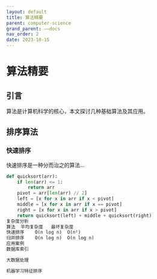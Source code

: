 ```yaml
---
layout: default
title: 算法精要
parent: computer-science
grand_parent: ——docs
nav_order: 2
date: 2023-10-15
---
```


# 算法精要

## 引言
算法是计算机科学的核心，本文探讨几种基础算法及其应用。

## 排序算法
### 快速排序
快速排序是一种分而治之的算法...

```python
def quicksort(arr):
    if len(arr) <= 1:
        return arr
    pivot = arr[len(arr) // 2]
    left = [x for x in arr if x < pivot]
    middle = [x for x in arr if x == pivot]
    right = [x for x in arr if x > pivot]
    return quicksort(left) + middle + quicksort(right)
复杂度分析
算法	平均复杂度	最坏复杂度
快速排序	O(n log n)	O(n²)
归并排序	O(n log n)	O(n log n)
应用案例
数据库索引

大数据处理

机器学习特征排序
